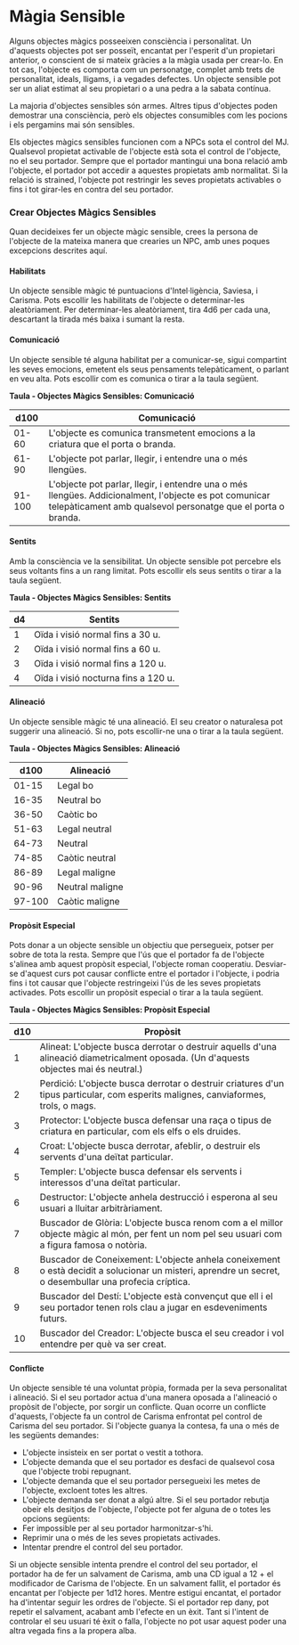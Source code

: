 # Màgia Sensible

Alguns objectes màgics posseeixen consciència i personalitat. Un d'aquests objectes pot ser posseït, encantat per l'esperit d'un propietari anterior, o conscient de si mateix gràcies a la màgia usada per crear-lo. En tot cas, l'objecte es comporta com un personatge, complet amb trets de personalitat, ideals, lligams, i a vegades defectes. Un objecte sensible pot ser un aliat estimat al seu propietari o a una pedra a la sabata contínua.

La majoria d'objectes sensibles són armes. Altres tipus d'objectes poden demostrar una consciència, però els objectes consumibles com les pocions i els pergamins mai són sensibles.

Els objectes màgics sensibles funcionen com a NPCs sota el control del MJ. Qualsevol propietat activable de l'objecte està sota el control de l'objecte, no el seu portador. Sempre que el portador mantingui una bona relació amb l'objecte, el portador pot accedir a aquestes propietats amb normalitat. Si la relació is strained, l'objecte pot restringir les seves propietats activables o fins i tot girar-les en contra del seu portador.

### Crear Objectes Màgics Sensibles
Quan decideixes fer un objecte màgic sensible, crees la persona de l'objecte de la mateixa manera que crearies un NPC, amb unes poques excepcions descrites aquí.


#### Habilitats
Un objecte sensible màgic té puntuacions d'Intel·ligència, Saviesa, i Carisma. Pots escollir les habilitats de l'objecte o determinar-les aleatòriament. Per determinar-les aleatòriament, tira 4d6 per cada una, descartant la tirada més baixa i sumant la resta.

#### Comunicació
Un objecte sensible té alguna habilitat per a comunicar-se, sigui compartint les seves emocions, emetent els seus pensaments telepàticament, o parlant en veu alta. Pots escollir com es comunica o tirar a la taula següent.

**Taula - Objectes Màgics Sensibles: Comunicació**

| d100   | Comunicació                   |
|--------|-----------------------------|
| 01-60 | L'objecte es comunica transmetent emocions a la criatura que el porta o branda. |
| 61-90  | L'objecte pot parlar, llegir, i entendre una o més llengües.    |
| 91-100 | L'objecte pot parlar, llegir, i entendre una o més llengües. Addicionalment, l'objecte es pot comunicar telepàticament amb qualsevol personatge que el porta o branda. |

#### Sentits
Amb la consciència ve la sensibilitat. Un objecte sensible pot percebre els seus voltants fins a un rang limitat. Pots escollir els seus sentits o tirar a la taula següent.

**Taula - Objectes Màgics Sensibles: Sentits**

| d4  | Sentits                             | 
| --- | ----------------------------------- |
| 1   | Oïda i visió normal fins a 30 u.    |
| 2   | Oïda i visió normal fins a 60 u.    |
| 3   | Oïda i visió normal fins a 120 u.   |
| 4   | Oïda i visió nocturna fins a 120 u. |

#### Alineació
Un objecte sensible màgic té una alineació. El seu creator o naturalesa pot suggerir una alineació. Si no, pots escollir-ne una o tirar a la taula següent.

**Taula - Objectes Màgics Sensibles: Alineació**

| d100   | Alineació       |
|--------|-----------------|
| 01-15  | Legal bo     |
| 16-35  | Neutral bo    |
| 36-50  | Caòtic bo    |
| 51-63  | Legal neutral  |
| 64-73  | Neutral         |
| 74-85  | Caòtic neutral |
| 86-89  | Legal maligne     |
| 90-96  | Neutral maligne    |
| 97-100 | Caòtic maligne    |

#### Propòsit Especial
Pots donar a un objecte sensible un objectiu que persegueix, potser per sobre de tota la resta. Sempre que l'ús que el portador fa de l'objecte s'alinea amb aquest propòsit especial, l'objecte roman cooperatiu. Desviar-se d'aquest curs pot causar conflicte entre el portador i l'objecte, i podria fins i tot causar que l'objecte restringeixi l'ús de les seves propietats activades. Pots escollir un propòsit especial o tirar a la taula següent.

**Taula - Objectes Màgics Sensibles: Propòsit Especial**

| d10 | Propòsit                                  |
|-----|----------------------|
| 1   | Alineat: L'objecte busca derrotar o destruir aquells d'una alineació diametricalment oposada. (Un d'aquests objectes mai és neutral.)              |
| 2   | Perdició: L'objecte busca derrotar o destruir criatures d'un tipus particular, com esperits malignes, canviaformes, trols, o mags.           |
| 3   | Protector: L'objecte busca defensar una raça o tipus de criatura en particular, com els elfs o els druides. |
| 4   | Croat: L'objecte busca derrotar, afeblir, o destruir els servents d'una deïtat particular. |
| 5   | Templer: L'objecte busca defensar els servents i interessos d'una deïtat particular. |
| 6   | Destructor: L'objecte anhela destrucció i esperona al seu usuari a lluitar arbitràriament. |
| 7   | Buscador de Glòria: L'objecte busca renom com a el millor objecte màgic al món, per fent un nom pel seu usuari com a figura famosa o notòria. |
| 8   | Buscador de Coneixement: L'objecte anhela coneixement o està decidit a solucionar un misteri, aprendre un secret, o desembullar una profecia críptica.             |
| 9   | Buscador del Destí: L'objecte està convençut que ell i el seu portador tenen rols clau a jugar en esdeveniments futurs.                                 |
| 10  | Buscador del Creador: L'objecte busca el seu creador i vol entendre per què va ser creat.  |

#### Conflicte
Un objecte sensible té una voluntat pròpia, formada per la seva personalitat i alineació. Si el seu portador actua d'una manera oposada a l'alineació o propòsit de l'objecte, por sorgir un conflicte. Quan ocorre un conflicte d'aquests, l'objecte fa un control de Carisma enfrontat pel control de Carisma del seu portador. Si l'objecte guanya la contesa, fa una o més de les següents demandes:

- L'objecte insisteix en ser portat o vestit a tothora.
- L'objecte demanda que el seu portador es desfaci de qualsevol cosa que l'objecte trobi repugnant.
- L'objecte demanda que el seu portador persegueixi les metes de l'objecte, excloent totes les altres.
- L'objecte demanda ser donat a algú altre. Si el seu portador rebutja obeir els desitjos de l'objecte, l'objecte pot fer alguna de o totes les opcions següents:
- Fer impossible per al seu portador harmonitzar-s'hi.
- Reprimir una o més de les seves propietats activades.
- Intentar prendre el control del seu portador.

Si un objecte sensible intenta prendre el control del seu portador, el portador ha de fer un salvament de Carisma, amb una CD igual a 12 + el modificador de Carisma de l'objecte. En un salvament fallit, el portador és encantat per l'objecte per 1d12 hores. Mentre estigui encantat, el portador ha d'intentar seguir les ordres de l'objecte. Si el portador rep dany, pot repetir el salvament, acabant amb l'efecte en un èxit. Tant si l'intent de controlar el seu usuari té èxit o falla, l'objecte no pot usar aquest poder una altra vegada fins a la propera alba.
